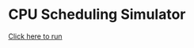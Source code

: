 # CPU Scheduling Simulator

[Click here to run](https://ailtonbsj.github.io/cpu-scheduling-simulator/)
